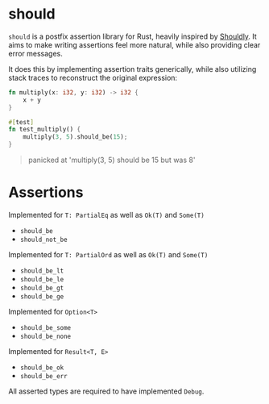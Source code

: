 # should
`should` is a postfix assertion library for Rust, heavily inspired by [Shouldly](https://docs.shouldly.org/). It aims to make writing assertions feel more natural, while also providing clear error messages.

It does this by implementing assertion traits generically, while also utilizing stack traces to reconstruct the original expression:

```rust
fn multiply(x: i32, y: i32) -> i32 {
    x + y
}

#[test]
fn test_multiply() {
    multiply(3, 5).should_be(15);
}
```
> panicked at 'multiply(3, 5) should be 15 but was 8'

# Assertions
Implemented for `T: PartialEq` as well as `Ok(T)` and `Some(T)`
 - `should_be`
 - `should_not_be`

Implemented for `T: PartialOrd` as well as `Ok(T)` and `Some(T)`
 - `should_be_lt`
 - `should_be_le`
 - `should_be_gt`
 - `should_be_ge`

Implemented for `Option<T>`
 - `should_be_some`
 - `should_be_none`

Implemented for `Result<T, E>`
 - `should_be_ok`
 - `should_be_err`

All asserted types are required to have implemented `Debug`.